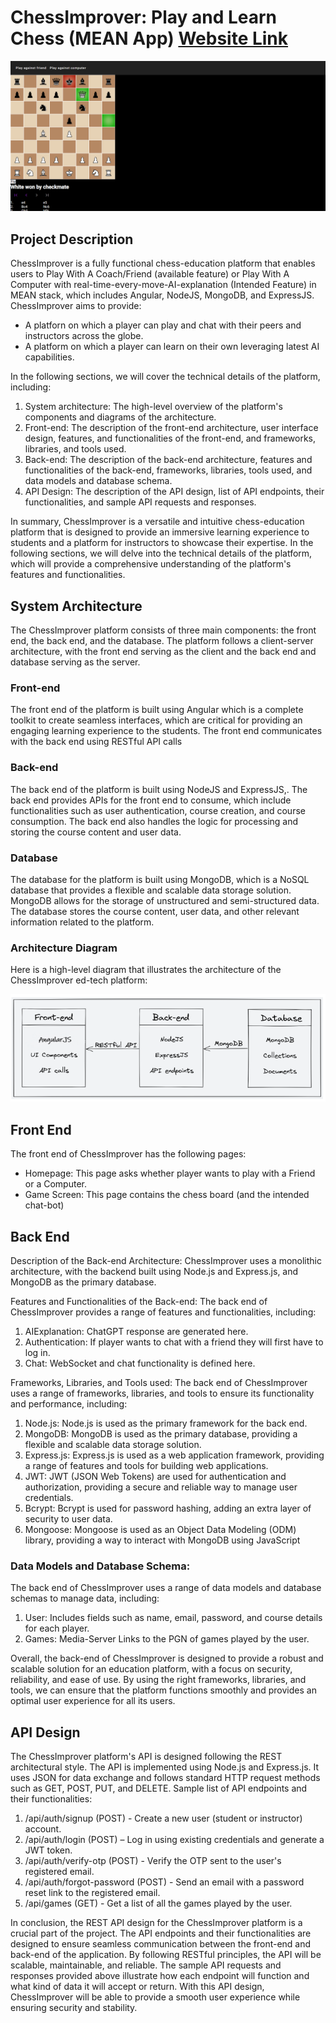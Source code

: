 # ChessImprover: Play and Learn Chess (MEAN App) [Website Link](https://chess-improver.vercel.app/)

![Main Page](document-data/Screenshot1.png)

## Project Description

ChessImprover is a fully functional chess-education platform that enables users to Play With A Coach/Friend (available feature) or Play With A Computer with real-time-every-move-AI-explanation (Intended Feature) in MEAN stack, which includes
Angular, NodeJS, MongoDB, and ExpressJS.
ChessImprover aims to provide:
* A platforn on which a player can play and chat with their peers and instructors across the globe.
* A platform on which a player can learn on their own leveraging latest AI capabilities.

In the following sections, we will cover the technical details of the platform, including:
1. System architecture: The high-level overview of the platform's components and
diagrams of the architecture.
2. Front-end: The description of the front-end architecture, user interface design,
features, and functionalities of the front-end, and frameworks, libraries, and tools
used.
3. Back-end: The description of the back-end architecture, features and functionalities of
the back-end, frameworks, libraries, tools used, and data models and database schema.
4. API Design: The description of the API design, list of API endpoints, their
functionalities, and sample API requests and responses.

In summary, ChessImprover is a versatile and intuitive chess-education platform that is designed to
provide an immersive learning experience to students and a platform for instructors to
showcase their expertise. In the following sections, we will delve into the technical details
of the platform, which will provide a comprehensive understanding of the platform's
features and functionalities.

## System Architecture

The ChessImprover platform consists of three main components: the front end, the
back end, and the database. The platform follows a client-server architecture, with the
front end serving as the client and the back end and database serving as the server.

### Front-end 

The front end of the platform is built using Angular which is a complete toolkit to create seamless
interfaces, which are critical for providing an engaging learning experience to the students.
The front end communicates with the back end using RESTful API calls

### Back-end 

The back end of the platform is built using NodeJS and ExpressJS,. The back end
provides APIs for the front end to consume, which include functionalities such as user
authentication, course creation, and course consumption. The back end also handles the
logic for processing and storing the course content and user data.


### Database

The database for the platform is built using MongoDB, which is a NoSQL database that
provides a flexible and scalable data storage solution. MongoDB allows for the storage of
unstructured and semi-structured data. The database stores the course content, user data, and other
relevant information related to the platform.


### Architecture Diagram

Here is a high-level diagram that illustrates the architecture of the ChessImprover ed-tech
platform:

![Architecture](document-data/architecture.png)

## Front End

The front end of ChessImprover has the following pages:

* Homepage: This page asks whether player wants to play with a Friend or a Computer.
* Game Screen: This page contains the chess board (and the intended chat-bot)

## Back End

Description of the Back-end Architecture: 
ChessImprover uses a monolithic architecture, with the backend built using Node.js and
Express.js, and MongoDB as the primary database. 

Features and Functionalities of the Back-end: 
The back end of ChessImprover provides a range of features and functionalities, including:
1. AIExplanation: ChatGPT response are generated here.
2. Authentication: If player wants to chat with a friend they will first have to log in.
3. Chat: WebSocket and chat functionality is defined here.

Frameworks, Libraries, and Tools used: 
The back end of ChessImprover uses a range of frameworks, libraries, and tools to ensure its
functionality and performance, including:
1. Node.js: Node.js is used as the primary framework for the back end.
2. MongoDB: MongoDB is used as the primary database, providing a flexible and scalable
data storage solution.
3. Express.js: Express.js is used as a web application framework, providing a range of
features and tools for building web applications.
4. JWT: JWT (JSON Web Tokens) are used for authentication and authorization,
providing a secure and reliable way to manage user credentials.
5. Bcrypt: Bcrypt is used for password hashing, adding an extra layer of security to user
data.
6. Mongoose: Mongoose is used as an Object Data Modeling (ODM) library, providing a
way to interact with MongoDB using JavaScript

### Data Models and Database Schema: 
The back end of ChessImprover uses a range of data models and database schemas to
manage data, including:
1. User: Includes fields such as name, email, password, and course details
for each player.
2. Games: Media-Server Links to the PGN of games played by the user. 

Overall, the back-end of ChessImprover is designed to provide a robust and scalable solution
for an education platform, with a focus on security, reliability, and ease of use. By using the
right frameworks, libraries, and tools, we can ensure that the platform functions smoothly
and provides an optimal user experience for all its users.

## API Design

The ChessImprover platform's API is designed following the REST architectural style. The
API is implemented using Node.js and Express.js. It uses JSON for data exchange and
follows standard HTTP request methods such as GET, POST, PUT, and DELETE.
Sample list of API endpoints and their functionalities: 
1. /api/auth/signup (POST) - Create a new user (student or instructor) account.
2. /api/auth/login (POST) – Log in using existing credentials and generate a JWT
token.
3. /api/auth/verify-otp (POST) - Verify the OTP sent to the user's registered email.
4. /api/auth/forgot-password (POST) - Send an email with a password reset link to
the registered email.
5. /api/games (GET) - Get a list of all the games played by the user.

In conclusion, the REST API design for the ChessImprover platform is a crucial part
of the project. The API endpoints and their functionalities are designed to ensure seamless
communication between the front-end and back-end of the application. By following
RESTful principles, the API will be scalable, maintainable, and reliable. The sample API
requests and responses provided above illustrate how each endpoint will function and
what kind of data it will accept or return. With this API design, ChessImprover will be able to
provide a smooth user experience while ensuring security and stability.